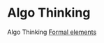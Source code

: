 # Algo Thinking
Algo Thinking [Formal elements](https://github.com/Game-Dev-Baram-Chahine/algo-thinking/wiki)
